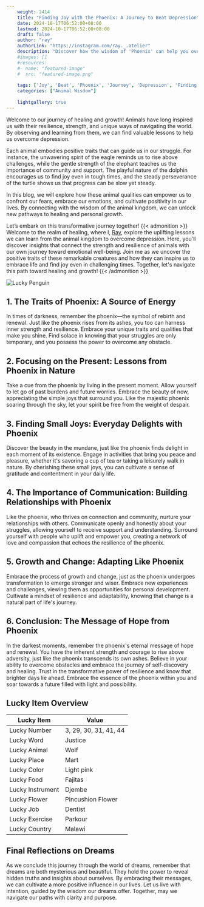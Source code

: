```yaml
---
    weight: 2414
    title: "Finding Joy with the Phoenix: A Journey to Beat Depression"  # Assuming 'title' column exists
    date: 2024-10-17T06:52:00+08:00
    lastmod: 2024-10-17T06:52:00+08:00
    draft: false
    author: "ray"
    authorLink: "https://instagram.com/ray._.atelier"
    description: "Discover how the wisdom of 'Phoenix' can help you overcome depression and find joy in your life journey."
    #images: []
    #resources:
    #- name: "featured-image"
    #  src: "featured-image.png"
    
    tags: ['Joy', 'Beat', 'Phoenix', 'Journey', 'Depression', 'Finding']
    categories: ["Animal Wisdom"]
    
    lightgallery: true
---
```

    
Welcome to our journey of healing and growth! Animals have long inspired us with their resilience, strength, and unique ways of navigating the world. By observing and learning from them, we can find valuable lessons to help us overcome depression.

Each animal embodies positive traits that can guide us in our struggle. For instance, the unwavering spirit of the eagle reminds us to rise above challenges, while the gentle strength of the elephant teaches us the importance of community and support. The playful nature of the dolphin encourages us to find joy even in tough times, and the steady perseverance of the turtle shows us that progress can be slow yet steady.

In this blog, we will explore how these animal qualities can empower us to confront our fears, embrace our emotions, and cultivate positivity in our lives. By connecting with the wisdom of the animal kingdom, we can unlock new pathways to healing and personal growth.

Let’s embark on this transformative journey together!
{{< admonition >}}
Welcome to the realm of healing, where I, [Ray](https://instagram.com/ray._.atelier), explore the uplifting lessons we can learn from the animal kingdom to overcome depression. Here, you’ll discover insights that connect the strength and resilience of animals with our own journey toward emotional well-being. Join me as we uncover the positive traits of these remarkable creatures and how they can inspire us to embrace life and find joy even in challenging times. Together, let's navigate this path toward healing and growth!
{{< /admonition >}}

![Lucky Penguin](https://cdn.pixabay.com/photo/2024/09/07/02/34/penguins-9028827_1280.jpg "Lucky Penguin")

## 1. The Traits of Phoenix: A Source of Energy
In times of darkness, remember the phoenix—the symbol of rebirth and renewal. Just like the phoenix rises from its ashes, you too can harness inner strength and resilience. Embrace your unique traits and qualities that make you shine. Find solace in knowing that your struggles are only temporary, and you possess the power to overcome any obstacle.

## 2. Focusing on the Present: Lessons from Phoenix in Nature
Take a cue from the phoenix by living in the present moment. Allow yourself to let go of past burdens and future worries. Embrace the beauty of now, appreciating the simple joys that surround you. Like the majestic phoenix soaring through the sky, let your spirit be free from the weight of despair.

## 3. Finding Small Joys: Everyday Delights with Phoenix
Discover the beauty in the mundane, just like the phoenix finds delight in each moment of its existence. Engage in activities that bring you peace and pleasure, whether it's savoring a cup of tea or taking a leisurely walk in nature. By cherishing these small joys, you can cultivate a sense of gratitude and contentment in your daily life.

## 4. The Importance of Communication: Building Relationships with Phoenix
Like the phoenix, who thrives on connection and community, nurture your relationships with others. Communicate openly and honestly about your struggles, allowing yourself to receive support and understanding. Surround yourself with people who uplift and empower you, creating a network of love and compassion that echoes the resilience of the phoenix.

## 5. Growth and Change: Adapting Like Phoenix
Embrace the process of growth and change, just as the phoenix undergoes transformation to emerge stronger and wiser. Embrace new experiences and challenges, viewing them as opportunities for personal development. Cultivate a mindset of resilience and adaptability, knowing that change is a natural part of life's journey.

## 6. Conclusion: The Message of Hope from Phoenix
In the darkest moments, remember the phoenix's eternal message of hope and renewal. You have the inherent strength and courage to rise above adversity, just like the phoenix transcends its own ashes. Believe in your ability to overcome obstacles and embrace the journey of self-discovery and healing. Trust in the transformative power of resilience and know that brighter days lie ahead. Embrace the essence of the phoenix within you and soar towards a future filled with light and possibility.


## Lucky Item Overview
| Lucky Item          | Value              |
|---------------|--------------------|
| Lucky Number        | 3, 29, 30, 31, 41, 44  |
| Lucky Word          | Justice |
| Lucky Animal        | Wolf |
| Lucky Place         | Mart     |
| Lucky Color         | Light pink     |
| Lucky Food          | Fajitas      |
| Lucky Instrument    | Djembe |
| Lucky Flower        | Pincushion Flower    |
| Lucky Job           | Dentist       |
| Lucky Exercise      | Parkour  |
| Lucky Country       | Malawi    |


##  Final Reflections on Dreams

As we conclude this journey through the world of dreams, remember that dreams are both mysterious and beautiful. They hold the power to reveal hidden truths and insights about ourselves. By embracing their messages, we can cultivate a more positive influence in our lives. Let us live with intention, guided by the wisdom our dreams offer. Together, may we navigate our paths with clarity and purpose.
